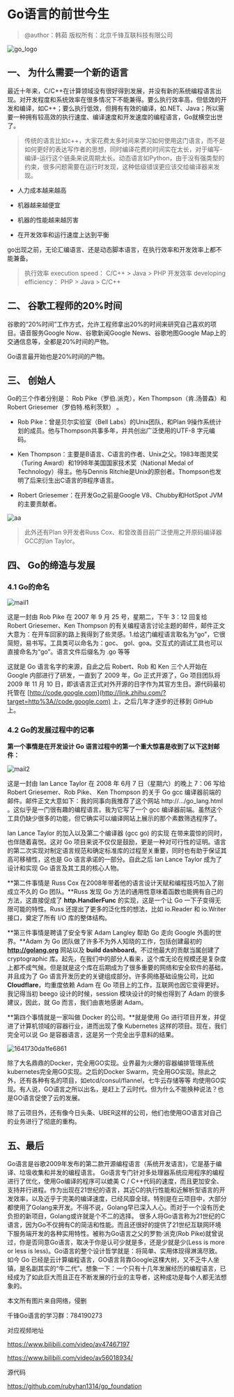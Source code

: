 # Go语言的前世今生

> @author：韩茹
> 版权所有：北京千锋互联科技有限公司

![go_logo](img/go_logo.jpg)

## 一、 为什么需要一个新的语言

最近十年来，C/C++在计算领域没有很好得到发展，并没有新的系统编程语言出现。对开发程度和系统效率在很多情况下不能兼得。要么执行效率高，但低效的开发和编译，如C++；要么执行低效，但拥有有效的编译，如.NET、Java；所以需要一种拥有较高效的执行速度、编译速度和开发速度的编程语言，Go就横空出世了。

> 传统的语言比如c++，大家花费太多时间来学习如何使用这门语言，而不是如何更好的表达写作者的思想，同时编译花费的时间实在太长，对于编写-编译-运行这个链条来说周期太长。动态语言如Python，由于没有强类型的约束，很多问题需要在运行时发现，这种低级错误更应该交给编译器来发现。

- 人力成本越来越高

- 机器越来越便宜

- 机器的性能越来越厉害

- 在开发效率和运行速度上达到平衡

  

go出现之前，无论汇编语言、还是动态脚本语言，在执行效率和开发效率上都不能兼备。

> 执行效率 execution speed：  C/C++    >  Java   >  PHP
> 开发效率 developing efficiency：  PHP   >  Java  >  C/C++

 

## 二、 谷歌工程师的20%时间

谷歌的“20%时间”工作方式，允许工程师拿出20%的时间来研究自己喜欢的项目。语音服务Google Now、谷歌新闻Google News、谷歌地图Google Map上的交通信息等，全都是20%时间的产物。

Go语言最开始也是20%时间的产物。



## 三、 创始人

Go的三个作者分别是： Rob Pike（罗伯.派克），Ken Thompson（肯.汤普森）和Robert Griesemer（罗伯特.格利茨默） 。

- Rob Pike：曾是贝尔实验室（Bell Labs）的Unix团队，和Plan 9操作系统计划的成员。他与Thompson共事多年，并共创出广泛使用的UTF-8 字元编码。

- Ken Thompson：主要是B语言、C语言的作者、Unix之父。1983年图灵奖（Turing Award）和1998年美国国家技术奖（National Medal of Technology）得主。他与Dennis Ritchie是Unix的原创者。Thompson也发明了后来衍生出C语言的B程序语言。

- Robert Griesemer：在开发Go之前是Google V8、Chubby和HotSpot JVM的主要贡献者。

  



![aa](img/aa.jpg)





> 此外还有Plan 9开发者Russ Cox、和曾改善目前广泛使用之开原码编译器GCC的Ian Taylor。



## 四、 Go的缔造与发展



### 4.1 Go的命名

![mail1](img/mail1.jpg)



这是一封由 Rob Pike 在 2007 年 9 月 25 号，星期二，下午 3：12 回复给 Robert Griesemer、Ken Thompson 的有关编程语言讨论主题的邮件，邮件正文大意为：在开车回家的路上我得到了些灵感。1.给这门编程语言取名为“go”，它很简短，易书写。工具类可以命名为：goc、 gol、goa。交互式的调试工具也可以直接命名为“go”。语言文件后缀名为 .go 等等



这就是 Go 语言名字的来源，自此之后 Robert、Rob 和 Ken 三个人开始在 Google 内部进行了研发，一直到了 2009 年，Go 正式开源了，Go 项目团队将 2009 年 11 月 10 日，即该语言正式对外开源的日字作为其官方生日。源代码最初托管在 [http://code.google.com](http://link.zhihu.com/?target=http%3A//code.google.com) 上，之后几年才逐步的迁移到 GitHub 上。



### 4.2 Go的发展过程中的记事



**第一个事情是在开发设计 Go 语言过程中的第一个重大惊喜是收到了以下这封邮件：**

![mail2](img/mail2.jpg)



这是一封由 Ian Lance Taylor 在 2008 年 6月 7 日（星期六）的晚上 7：06 写给 Robert Griesemer、Rob Pike、 Ken Thompson 的关于 Go gcc 编译器前端的邮件。邮件正文大意如下：我的同事向我推荐了这个网站 http://…/go_lang.html 。这似乎是一门很有趣的编程语言。我为它写了一个 gcc 编译器前端。虽然这个工具仍缺少很多的功能，但它确实可以编译网站上展示的那个素数筛选程序了。



Ian Lance Taylor 的加入以及第二个编译器 (gcc go) 的实现 在带来震惊的同时，也伴随着喜悦。这对 Go 项目来说不仅仅是鼓励，更是一种对可行性的证明。语言的第二次实现对制定语言规范和确定标准库的过程至关重要，同时也有助于保证其高可移植性，这也是 Go 语言承诺的一部分。自此之后 Ian Lance Taylor 成为了设计和实现 Go 语言及其工具的核心人物。



**第二件事情是 Russ Cox 在2008年带着他的语言设计天赋和编程技巧加入了刚成立不久的 Go 团队。**Russ 发现 Go 方法的通用性意味着函数也能拥有自己的方法，这直接促成了 **http.HandlerFunc** 的实现，这是一个让 Go 一下子变得无限可能的特性。Russ 还提出了更多的泛化性的想法，比如 io.Reader 和 io.Writer 接口，奠定了所有 I/O 库的整体结构。



**第三件事情是聘请了安全专家 Adam Langley 帮助 Go 走向 Google 外面的世界。**Adam 为 Go 团队做了许多不为外人知晓的工作，包括创建最初的 **http://golang.org** 网站以及 **build dashboard**。不过他最大的贡献当属创建了 cryptographic 库。起先，在我们中的部分人看来，这个库无论在规模还是复杂度上都不成气候。但是就是这个库在后期成为了很多重要的网络和安全软件的基础，并且成为了 Go 语言开发历史的关键组成部分。许多网络基础设施公司，比如 **Cloudflare**，均重度依赖 Adam 在 Go 项目上的工作，互联网也因它变得更好。我记得当初 beego 设计的时候，session 模块设计的时候也得到了 Adam 的很多建议，因此，就 Go 而言，我们由衷地感谢 Adam。



**第四个事情就是一家叫做 Docker 的公司。**就是使用 Go 进行项目开发，并促进了计算机领域的容器行业，进而出现了像 Kubernetes 这样的项目。现在，我们完全可以说 Go 是容器语言，这是另一个完全出乎意料的结果。



![1641730da1fe6861](img/1641730da1fe6861.jpg)





除了大名鼎鼎的Docker，完全用GO实现。业界最为火爆的容器编排管理系统kubernetes完全用GO实现。之后的Docker Swarm，完全用GO实现。除此之外，还有各种有名的项目，如etcd/consul/flannel，七牛云存储等等
均使用GO实现。有人说，GO语言之所以出名，是赶上了云时代。但为什么不能换种说法？也是GO语言促使了云的发展。

除了云项目外，还有像今日头条、UBER这样的公司，他们也使用GO语言对自己的业务进行了彻底的重构。



## 五、最后

Go语言是谷歌2009年发布的第二款开源编程语言（系统开发语言)，它是基于编译、垃圾收集和并发的编程语言。
Go语言专门针对多处理器系统应用程序的编程进行了优化，使用Go编译的程序可以媲美 C / C++代码的速度，而且更加安全、支持并行进程。作为出现在21世纪的语言，其近C的执行性能和近解析型语言的开发效率，以及近乎于完美的编译速度，已经风靡全球。特别是在云项目中，大部分都使用了Golang来开发。不得不说，Golang早已深入人心。而对于一个没有历史负担的新项目，Golang或许就是个不二的选择。
很多人将Go语言称为21世纪的C语言，因为Go不仅拥有C的简洁和性能。而且还很好的提供了21世纪互联网环境下服务端开发的各种实用特性。被称为Go语言之父的罗勃·派克(Rob Pike)就曾说过，你是否同意Go语言，取决于你是认可少就是多，还是少就是少(Less is more or less is less)。Go语言的整个设计哲学就是：将简单、实用体现得淋漓尽致。
如今 Go 已经是云计算编程语言，GO语言背靠Google这棵大树，又不乏牛人坐镇，是名副其实的“牛二代”。想象一下：一个只有十几年发展经历的编程语言，已经成为了如此巨大而且正在不断发展的行业的主导者，这种成功是每个人都无法想象的。





本文所有图片来自网络，侵删







千锋Go语言的学习群：784190273

对应视频地址

https://www.bilibili.com/video/av47467197

https://www.bilibili.com/video/av56018934/

源代码

https://github.com/rubyhan1314/go_foundation